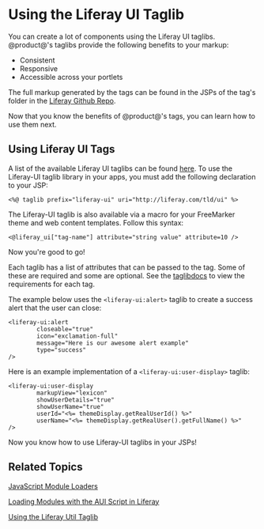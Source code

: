 # Using the Liferay UI Taglib [](id=using-the-liferay-ui-taglib)

You can create a lot of components using the Liferay UI taglibs. @product@'s 
taglibs provide the following benefits to your markup:

- Consistent
- Responsive
- Accessible across your portlets

The full markup generated by the tags can be found in the JSPs of the tag's 
folder in the [Liferay Github Repo](https://github.com/liferay/liferay-portal/tree/7.0.x/portal-web/docroot/html/taglib/ui).

Now that you know the benefits of @product@'s tags, you can learn how to use
them next.

## Using Liferay UI Tags [](id=using-liferay-ui-tags)

A list of the available Liferay UI taglibs can be found [here](@platform-ref@/7.0-latest/taglibs/util-taglib/). 
To use the Liferay-UI taglib library in your apps, you must add the following 
declaration to your JSP:

    <%@ taglib prefix="liferay-ui" uri="http://liferay.com/tld/ui" %>
    
The Liferay-UI taglib is also available via a macro for your FreeMarker theme 
and web content templates. Follow this syntax:

    <@liferay_ui["tag-name"] attribute="string value" attribute=10 />

Now you're good to go!

Each taglib has a list of attributes that can be passed to the tag. Some of
these are required and some are optional. See the
[taglibdocs](@platform-ref@/7.0-latest/taglibs/util-taglib/liferay-ui/tld-summary.html) 
to view the requirements for each tag.

The example below uses the `<liferay-ui:alert>` taglib to create a success alert
that the user can close:

    <liferay-ui:alert
            closeable="true"
            icon="exclamation-full"
            message="Here is our awesome alert example"
            type="success"
    />

Here is an example implementation of a `<liferay-ui:user-display>` taglib:

    <liferay-ui:user-display
            markupView="lexicon"
            showUserDetails="true"
            showUserName="true"
            userId="<%= themeDisplay.getRealUserId() %>"
            userName="<%= themeDisplay.getRealUser().getFullName() %>"
    />
 
Now you know how to use Liferay-UI taglibs in your JSPs!
 
## Related Topics [](id=related-topics)

[JavaScript Module Loaders](/develop/tutorials/-/knowledge_base/7-0/javascript-module-loaders)

[Loading Modules with the AUI Script in Liferay](/develop/tutorials/-/knowledge_base/7-0/loading-modules-with-aui-script-in-liferay)

[Using the Liferay Util Taglib](/develop/tutorials/-/knowledge_base/7-0/using-the-liferay-util-taglib)
